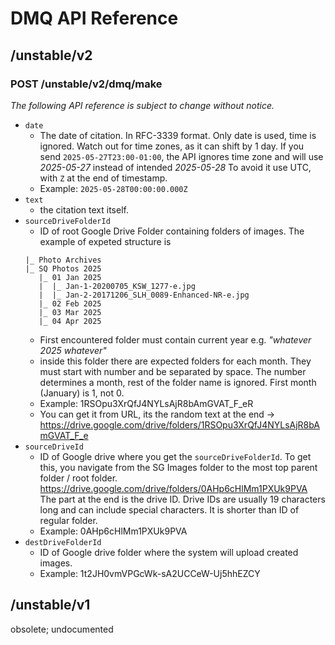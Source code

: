 # DMQ API Reference

## /unstable/v2

### POST /unstable/v2/dmq/make

*The following API reference is subject to change without notice.*

- `date`
    + The date of citation. In RFC-3339 format.
	  Only date is used, time is ignored.
	  Watch out for time zones, as it can shift by 1 day.
	  If you send `2025-05-27T23:00-01:00`, the API ignores time zone and will use *2025-05-27* instead of intended *2025-05-28*
	  To avoid it use UTC, with `Z` at the end of timestamp.
    + Example: `2025-05-28T00:00:00.000Z`
- `text`
	+ the citation text itself.
- `sourceDriveFolderId`
	+ ID of root Google Drive Folder containing folders of images. The example of expeted structure is 
	```
	|_ Photo Archives
	|_ SQ Photos 2025
	   |_ 01 Jan 2025
	   |  |_ Jan-1-20200705_KSW_1277-e.jpg
	   |  |_ Jan-2-20171206_SLH_0089-Enhanced-NR-e.jpg
	   |_ 02 Feb 2025
	   |_ 03 Mar 2025
	   |_ 04 Apr 2025
	```
	+ First encountered folder must contain current year e.g. *"whatever 2025 whatever"*
	+ inside this folder there are expected folders for each month. They must start with number and be separated by space. The number determines a month, rest of the folder name is ignored. First month (January) is 1, not 0.
	+ Example: 1RSOpu3XrQfJ4NYLsAjR8bAmGVAT_F_eR
	+ You can get it from URL, its the random text at the end -> https://drive.google.com/drive/folders/1RSOpu3XrQfJ4NYLsAjR8bAmGVAT_F_e
- `sourceDriveId`
	+ ID of Google drive where you get the `sourceDriveFolderId`. To get this, you navigate from the SG Images folder to the most top parent folder / root folder. https://drive.google.com/drive/folders/0AHp6cHlMm1PXUk9PVA The part at the end is the drive ID. Drive IDs are usually 19 characters long and can include special characters. It is shorter than ID of regular folder.
	+ Example: 0AHp6cHlMm1PXUk9PVA
- `destDriveFolderId`
	+ ID of Google drive folder where the system will upload created images.
	+ Example: 1t2JH0vmVPGcWk-sA2UCCeW-Uj5hhEZCY

## /unstable/v1

obsolete; undocumented
